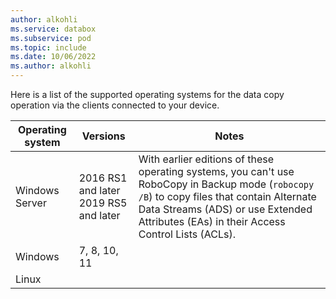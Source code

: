 ```yaml
---
author: alkohli
ms.service: databox
ms.subservice: pod   
ms.topic: include
ms.date: 10/06/2022
ms.author: alkohli
---
```


Here is a list of the supported operating systems for the data copy operation via the clients connected to your device. 

| **Operating system** | **Versions** | **Notes** |
| --- | --- | --- |
| Windows Server |2016 RS1 and later<br> 2019 RS5 and later | With earlier editions of these operating systems, you can't use RoboCopy in Backup mode (`robocopy /B`) to copy files that contain Alternate Data Streams (ADS) or use Extended Attributes (EAs) in their Access Control Lists (ACLs). |
| Windows |7, 8, 10, 11 |   |
| Linux    |         |   |
